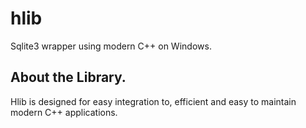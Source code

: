 # hlib
Sqlite3 wrapper using modern C++ on Windows.

About the Library.
---------------------------------------
<p>
  Hlib is designed for easy integration to,  efficient and easy to maintain modern C++ applications.
</p>




